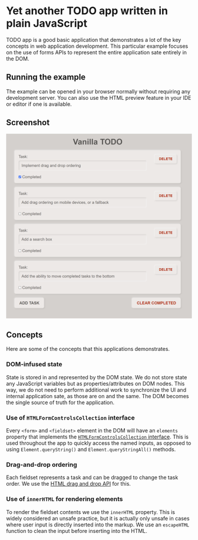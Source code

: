 # Yet another TODO app written in plain JavaScript

TODO app is a good basic application that demonstrates a lot of the key 
concepts in web application development. This particular example focuses on 
the use of forms APIs to represent the entire application sate entirely in 
the DOM.

## Running the example

The example can be opened in your browser normally without requiring any 
development server. You can also use the HTML preview feature in your IDE or 
editor if one is available.

## Screenshot

![Screenshot of the vanilla TODO app](./screenshot.png)

## Concepts

Here are some of the concepts that this applications demonstrates.

### DOM-infused state

State is stored in and represented by the DOM state. We do not store state any
JavaScript variables but as properties/attributes on DOM nodes. This way, we
do not need to perform additional work to synchronize the UI and internal
application sate, as those are on and the same. The DOM becomes the single
source of truth for the application.

### Use of `HTMLFormControlsCollection` interface

Every `<form>` and `<fieldset>` element in the DOM will have an `elements` 
property that implements the 
[`HTMLFormControlsCollection` interface](https://developer.mozilla.org/en-US/docs/Web/API/HTMLFormControlsCollection).
This is used throughout the app to quickly access the named inputs, as opposed 
to using `Element.queryString()` and `Element.queryStringAll()` methods.

### Drag-and-drop ordering

Each fieldset represents a task and can be dragged to change the task order. 
We use the [HTML drag and drop API](https://developer.mozilla.org/en-US/docs/Web/API/HTML_Drag_and_Drop_API) 
for this.

### Use of `innerHTML` for rendering elements

To render the fieldset contents we use the `innerHTML` property. This is 
widely considered an unsafe practice, but it is actually only unsafe in 
cases where user input is directly inserted into the markup. We use an 
`escapeHTML` function to clean the input before inserting into the HTML.
